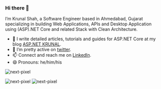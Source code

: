 ### Hi there 👋

I’m Krunal Shah, a Software Engineer based in Ahmedabad, Gujarat specializing in building Web Applications, APIs and Desktop Application using (ASP).NET Core and related Stack with Clean Architecture.

- 🌱 I write detailed articles, tutorials and guides for ASP.NET Core at my blog [ASP.NET KRUNAL](https://aspdotnetkrunal.blogspot.com/).
- 🤔 I’m pretty active on [twitter](https://twitter.com/shahkrunal258).
- 📫 Connect and reach me on [LinkedIn](https://www.linkedin.com/in/krunalgshah).
- 😄 Pronouns: he/him/his

<p align="left"> <img src="https://komarev.com/ghpvc/?username=next-pixel" alt="next-pixel" /> </p>
<img src="https://github-readme-stats.vercel.app/api?username=next-pixel&show_icons=true&theme=vue" alt="next-pixel" />
    <img src="https://github-readme-stats.vercel.app/api/top-langs/?username=next-pixel&layout=compact&theme=vue" alt="next-pixel" />

